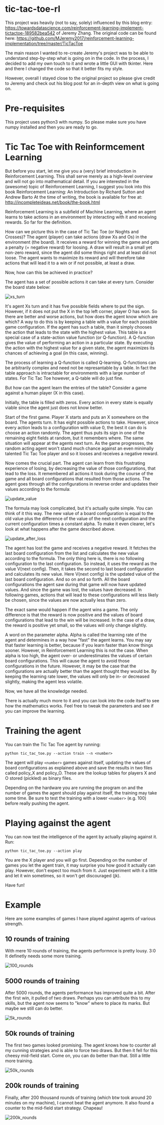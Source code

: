 # tic-tac-toe-rl

This project was heavily (not to say, solely) influenced by this blog entry: https://towardsdatascience.com/reinforcement-learning-implement-tictactoe-189582bea542
of Jeremy Zhang. The original code can be found here: https://github.com/MJeremy2017/reinforcement-learning-implementation/tree/master/TicTacToe

The main reason I wanted to re-create Jeremy's project was to be able to understand step-by-step what is going on in the code. In the process, I decided to add my own touch to it and wrote a little GUI with tkinter. Here and there I changed the code so that it better fits my style. 

However, overall I stayed close to the original project so please give credit to Jeremy and check out his blog post for an in-depth view on what is going on.

# Pre-requisites

This project uses python3 with numpy. So please make sure you have numpy installed and then you are ready to go.


# Tic Tac Toe with Reinformcement Learning

But before you start, let me give you a (very) brief introduction in Reinforcement Learning. This shall serve merely as a high-level overview and will not go into mathematical detail.
If you are interested in the (awesome) topic of Reinforcement Learning, I suggest you look into this book Reinforcement Learning: An Introduction by Richard Sutton and Andrew Barto
At the time of writing, the book is available for free at: http://incompleteideas.net/book/the-book.html

Reinforcement Learning is a subfield of Machine Learning, where an agent learns to take actions in an environment by interacting with it and receiving rewards. So far for the definition.

How can we picture this in the case of Tic Tac Toe (or Noghts and Crosses)?
The agent (player) can take actions (draw Xs and Os) in the environment (the board). It receives a reward for winning the game and gets a penalty (= negative reward) for loosing. A draw will result in a small yet non-zero reward, since the agent did some things right and at least did not loose.
The agent wants to maximize its reward and will therefore take actions that will lead it to a win or if not possible, at least a draw.

Now, how can this be achieved in practice? 

The agent has a set of possible actions it can take at every turn. Consider the board state below:

![xs_turn](https://user-images.githubusercontent.com/85884720/123285509-64f4fb80-d50d-11eb-84d7-acc189e61b69.png "It's player Xs turn")


It's agent Xs turn and it has five possible fields where to put the sign. However, if it does not put the X in the top left corner, player O has won.
So there are better and worse actions, but how does the agent know which are which? A way to do this is by keeping a table with a value for each possible game configuration. If the agent has such a table, than it simply chooses the action that leads to the state with the highest value.
This table is a special case of a state-action value function (or Q-function). A Q-function gives the value of performing an action in a particular state. By executing the action with the highest value for a given state, the agent maximizes its chances of achieving a goal (in this case, winning).

The process of learning a Q-function is called Q-learning.
Q-functions can be arbitrarily complex and need not be represantable by a table. In fact the table approach is intractable for environments with a large number of states.
For Tic Tac Toe however, a Q-table will do just fine. 

But how can the agent learn the entries of the table? Consider a game against a human player (X in this case).

Initially, the table is filled with zeros. Every action in every state is equally viable since the agent just does not know better.

Start of the first game. Player X starts and puts an X somewhere on the board. The agents turn. It has eight possible actions to take. However, since every action leads to a configuration with value 0, the best it can do is choose an action randomly. The agent thus puts its sign in one of the remaining eight fields at random, but it remembers where. The same situation will appear at the agents next turn. As the game progresses, the random acting agent won't stand much chance against an even minimally talented Tic Tac Toe player and so it looses and receives a negative reward. 

Now comes the crucial part. The agent can learn from this frustrating experience of losing, by decreasing the value of those configurations, that lead to the loss. It remembered all actions it took during the course of the game and all board configurations that resulted from those actions. The agent goes through all the configurations in reverse order and updates their values according to the formula:

![update_value](https://user-images.githubusercontent.com/85884720/123281558-12fea680-d50a-11eb-806a-25b0ecc51923.png "Formula for updating the values of board configurations")


The formula may look complicated, but it's actually quite simple. You can think of it this way.
The new value of a board configuration is equal to the old value plus the difference of the value of the next configuration and the current configuration times a constant alpha. To make it even clearer, let's look at what happens after the game described above.

![update_after_loss](https://user-images.githubusercontent.com/85884720/123281736-37f31980-d50a-11eb-8913-b67c36597d1b.png "The agent updates the values for the board states it experienced during the game")

The agent has lost the game and receives a negative reward. It fetches the last board configuration from the list and calculates the new value according to the formula. The only thing here is, there is no following configuration to the last configuration. So instead, it uses the reward as the value V(next config). Then, it takes the second to last board configuration and calculates its new value. Here V(next config) is the updated value of the last board configuration.
And so on and so forth. All the board configurations the agent saw during that game will now have updated values. And since the game was lost, the values have decreased. In following games, actions that will lead to these configurations will less likely be chosen, since the values are now actually less than zero.

The exact same would happen if the agent wins a game. The only difference is that the reward is now positive and the values of board configurations that lead to the win will be increased. In the case of a draw, the reward is positive yet small, so the values will only change slightly.

A word on the parameter alpha. Alpha is called the learning rate of the agent and determines in a way how "fast" the agent learns. You may say that faster learning is better, because if you learn faster than know things sooner. However, in Reinforcement Learning this is not the case. When alpha is too high, the agent over- or underestimates the values of certain board configurations. This will cause the agent to avoid those configurations in the future. However, it may be the case that the configurations are actually better than the agent thought they would be. By keeping the learning rate lower, the values will only be in- or decreased slightly, making the agent less volatile.

Now, we have all the knowledge needed.

There is actually much more to it and you can look into the code itself to see how the mathematics works.
Feel free to tweak the parameters and see if you can improve the learning.

# Training the agent

You can train the Tic Tac Toe agent by running:

`python tic_tac_toe.py --action train --n <number>`


The agent will play `<number>` games against itself, updating the values of board configurations as explained above and save the results in two files called policy_X and policy_O. These are the lookup tables for players X and O stored (pickled) as binary files.

Depending on the hardware you are running the program on and the number of games the agent should play against itself, the training may take some time.
Be sure to test the training with a lower `<number>` (e.g. 100) before really pushing the agent.

# Playing against the agent

You can now test the intelligence of the agent by actually playing against it.
Run: 

`python tic_tac_toe.py --action play`

You are the X player and you will go first. Depending on the number of games you let the agent train, it may surprise you how good it actually can play. However,  don't expect too much from it. Just experiment with it a little and let it win sometimes, so it won't get discouraged (jk).

Have fun!


# Example

Here are some examples of games I have played against agents of various strength.

## 10 rounds of training

With mere 10 rounds of training, the agents performnce is pretty lousy. 3:0
It definetly needs some more training.

![100_rounds](https://user-images.githubusercontent.com/85884720/151670282-6ea2241a-68ac-421f-bf99-821b5d4176cb.gif)


## 5000 rounds of training

After 5000 rounds, the agents performance has improved quite a bit. After the first win, it pulled of two draws.
Perhaps you can attribute this to my skills, but the agent now seems to "know" where to place its marks.
But maybe we still can do better.

![5k_rounds](https://user-images.githubusercontent.com/85884720/151670357-df6eadf3-dbaf-4b81-9450-7bc4b701065d.gif)



## 50k rounds of training

The first two games looked promising. The agent knows how to counter all my cunning strategies and is able to force two draws.
But then it fell for this cheesy mid-field start. Come on, you can do better than that.
Still a little more training.

![50k_rounds](https://user-images.githubusercontent.com/85884720/151670395-091cf6dc-51c0-49f3-ad8c-427e79dfdb82.gif)


## 200k rounds of training

Finally, after 200 thousand rounds of training (which btw took around 20 minutes on my machine), I cannot beat the agent anymore.
It also found a counter to the mid-field start strategy. Chapeau!


![200k_rounds](https://user-images.githubusercontent.com/85884720/151670400-e53009a5-d323-47fe-b182-675577ebd40a.gif)


